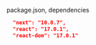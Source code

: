 package.json, dependencies
```json
  "next": "10.0.7",
  "react": "17.0.1",
  "react-dom": "17.0.1"
```